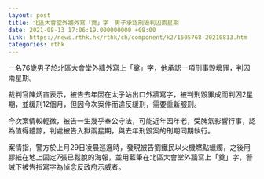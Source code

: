 ```yaml
---
layout: post
title: 北區大會堂外牆外寫「奠」字　男子承認刑毀判囚兩星期
date: 2021-08-13 17:06:19.000000000 +08:00
link: https://news.rthk.hk/rthk/ch/component/k2/1605768-20210813.htm
categories: rthk
---
```


一名76歲男子於北區大會堂外牆外寫上「奠」字，他承認一項刑事毀壞罪，判囚兩星期。

裁判官陳炳宙表示，被告去年因在太子站出口外牆寫字，被判刑毀罪成而判囚2星期，並緩刑12個月，但因今次案件而違反緩刑，需要重新服刑。

今次案情較輕微，被告一生幾乎奉公守法，可能近年因年老，受脾氣影響行事，認為值得體諒，判處被告入獄兩星期，與去年刑毀案的刑期同期執行。

案情指，警方於上月29日凌晨巡邏時，發現被告劉鐵民以火機燃點蠟燭，之後用膠紙在地上固定7張已鬆脫的海報，並用藍筆在北區大會堂外牆寫上「奠」字，警誡下被告指寫字為悼念反政府示威者。
